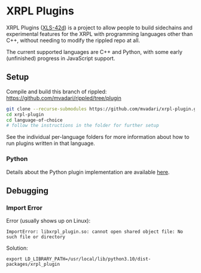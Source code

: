 # XRPL Plugins

XRPL Plugins ([XLS-42d](https://github.com/XRPLF/XRPL-Standards/discussions/116)) is a project to allow people to build sidechains and experimental features for the XRPL with programming languages other than C++, without needing to modify the rippled repo at all.

The current supported languages are C++ and Python, with some early (unfinished) progress in JavaScript support.

## Setup

Compile and build this branch of rippled: https://github.com/mvadari/rippled/tree/plugin

```bash
git clone --recurse-submodules https://github.com/mvadari/xrpl-plugin.git
cd xrpl-plugin
cd language-of-choice
# follow the instructions in the folder for further setup
```

See the individual per-language folders for more information about how to run plugins written in that language.

### Python

Details about the Python plugin implementation are available [here](python/).

## Debugging

### Import Error

Error (usually shows up on Linux):

```
ImportError: libxrpl_plugin.so: cannot open shared object file: No such file or directory
```

Solution:

```
export LD_LIBRARY_PATH=/usr/local/lib/python3.10/dist-packages/xrpl_plugin
```
